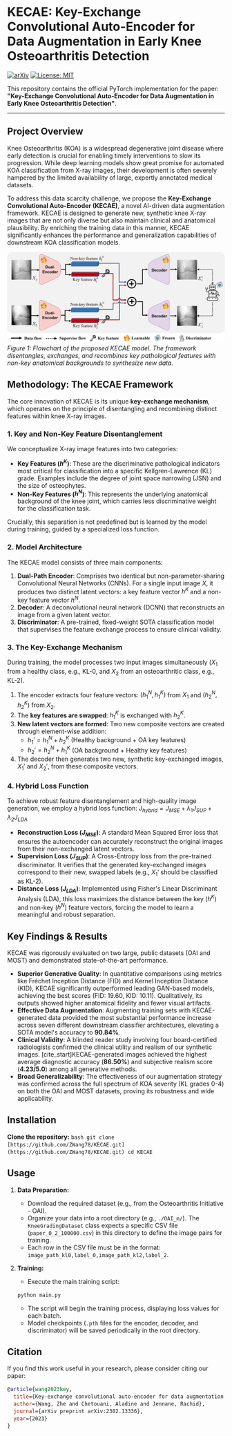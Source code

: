 # KECAE: Key-Exchange Convolutional Auto-Encoder for Data Augmentation in Early Knee Osteoarthritis Detection

[![arXiv](https://img.shields.io/badge/arXiv-2302.13336-b31b1b.svg)](https://arxiv.org/abs/2302.13336)
[![License: MIT](https://img.shields.io/badge/License-MIT-yellow.svg)](https://opensource.org/licenses/MIT)

This repository contains the official PyTorch implementation for the paper: **"Key-Exchange Convolutional Auto-Encoder for Data Augmentation in Early Knee Osteoarthritis Detection"**.

---

## Project Overview

Knee Osteoarthritis (KOA) is a widespread degenerative joint disease where early detection is crucial for enabling timely interventions to slow its progression. While deep learning models show great promise for automated KOA classification from X-ray images, their development is often severely hampered by the limited availability of large, expertly annotated medical datasets.

To address this data scarcity challenge, we propose the **Key-Exchange Convolutional Auto-Encoder (KECAE)**, a novel AI-driven data augmentation framework. KECAE is designed to generate new, synthetic knee X-ray images that are not only diverse but also maintain clinical and anatomical plausibility. By enriching the training data in this manner, KECAE significantly enhances the performance and generalization capabilities of downstream KOA classification models.

![KECAE Flowchart](newflow.png)
*Figure 1: Flowchart of the proposed KECAE model. The framework disentangles, exchanges, and recombines key pathological features with non-key anatomical backgrounds to synthesize new data.*

## Methodology: The KECAE Framework

The core innovation of KECAE is its unique **key-exchange mechanism**, which operates on the principle of disentangling and recombining distinct features within knee X-ray images.

### 1. Key and Non-Key Feature Disentanglement

We conceptualize X-ray image features into two categories:
* **Key Features ($h^K$)**: These are the discriminative pathological indicators most critical for classification into a specific Kellgren-Lawrence (KL) grade. Examples include the degree of joint space narrowing (JSN) and the size of osteophytes.
* **Non-Key Features ($h^N$)**: This represents the underlying anatomical background of the knee joint, which carries less discriminative weight for the classification task.

Crucially, this separation is not predefined but is learned by the model during training, guided by a specialized loss function.

### 2. Model Architecture

The KECAE model consists of three main components:
1.  **Dual-Path Encoder**: Comprises two identical but non-parameter-sharing Convolutional Neural Networks (CNNs). For a single input image $X$, it produces two distinct latent vectors: a key feature vector $h^K$ and a non-key feature vector $h^N$.
2.  **Decoder**: A deconvolutional neural network (DCNN) that reconstructs an image from a given latent vector.
3.  **Discriminator**: A pre-trained, fixed-weight SOTA classification model that supervises the feature exchange process to ensure clinical validity.

### 3. The Key-Exchange Mechanism

During training, the model processes two input images simultaneously ($X_1$ from a healthy class, e.g., KL-0, and $X_2$ from an osteoarthritic class, e.g., KL-2).
1.  The encoder extracts four feature vectors: $(h_1^N, h_1^K)$ from $X_1$ and $(h_2^N, h_2^K)$ from $X_2$.
2.  The **key features are swapped**: $h_1^K$ is exchanged with $h_2^K$.
3.  **New latent vectors are formed**: Two new composite vectors are created through element-wise addition:
    * $h_1' = h_1^N + h_2^K$ (Healthy background + OA key features)
    * $h_2' = h_2^N + h_1^K$ (OA background + Healthy key features)
4.  The decoder then generates two new, synthetic key-exchanged images, $X_1'$ and $X_2'$, from these composite vectors.

### 4. Hybrid Loss Function

To achieve robust feature disentanglement and high-quality image generation, we employ a hybrid loss function:
$J_{hybrid} = J_{MSE} + \lambda_1 J_{SUP} + \lambda_2 J_{LDA}$

* **Reconstruction Loss ($J_{MSE}$)**: A standard Mean Squared Error loss that ensures the autoencoder can accurately reconstruct the original images from their non-exchanged latent vectors.
* **Supervision Loss ($J_{SUP}$)**: A Cross-Entropy loss from the pre-trained discriminator. It verifies that the generated key-exchanged images correspond to their new, swapped labels (e.g., $X_1'$ should be classified as KL-2).
* **Distance Loss ($J_{LDA}$)**: Implemented using Fisher's Linear Discriminant Analysis (LDA), this loss maximizes the distance between the key ($h^K$) and non-key ($h^N$) feature vectors, forcing the model to learn a meaningful and robust separation.

## Key Findings & Results

KECAE was rigorously evaluated on two large, public datasets (OAI and MOST) and demonstrated state-of-the-art performance.

* **Superior Generative Quality**: In quantitative comparisons using metrics like Fréchet Inception Distance (FID) and Kernel Inception Distance (KID), KECAE significantly outperformed leading GAN-based models, achieving the best scores (FID: 19.60, KID: 10.11). Qualitatively, its outputs showed higher anatomical fidelity and fewer visual artifacts.
* **Effective Data Augmentation**: Augmenting training sets with KECAE-generated data provided the most substantial performance increase across seven different downstream classifier architectures, elevating a SOTA model's accuracy to **90.84%**.
* **Clinical Validity**: A blinded reader study involving four board-certified radiologists confirmed the clinical utility and realism of our synthetic images. [cite_start]KECAE-generated images achieved the highest average diagnostic accuracy (**86.50%**) and subjective realism score (**4.23/5.0**) among all generative methods.
* **Broad Generalizability**: The effectiveness of our augmentation strategy was confirmed across the full spectrum of KOA severity (KL grades 0-4) on both the OAI and MOST datasets, proving its robustness and wide applicability.

## Installation

**Clone the repository:**
    ```bash
    git clone [https://github.com/ZWang78/KECAE.git](https://github.com/ZWang78/KECAE.git)
    cd KECAE
    ```

## Usage

1.  **Data Preparation:**
    * Download the required dataset (e.g., from the Osteoarthritis Initiative - OAI).
    * Organize your data into a root directory (e.g., `./OAI_m/`). The `KneeGradingDataset` class expects a specific CSV file (`paper_0_2_100000.csv`) in this directory to define the image pairs for training.
    * Each row in the CSV file must be in the format: `image_path_kl0,label_0,image_path_kl2,label_2`.

2.  **Training:**
    * Execute the main training script:
    ```bash
    python main.py
    ```
    * The script will begin the training process, displaying loss values for each batch.
    * Model checkpoints (`.pth` files for the encoder, decoder, and discriminator) will be saved periodically in the root directory.

## Citation

If you find this work useful in your research, please consider citing our paper:

```bibtex
@article{wang2023key,
  title={Key-exchange convolutional auto-encoder for data augmentation in early knee osteoarthritis classification},
  author={Wang, Zhe and Chetouani, Aladine and Jennane, Rachid},
  journal={arXiv preprint arXiv:2302.13336},
  year={2023}
}